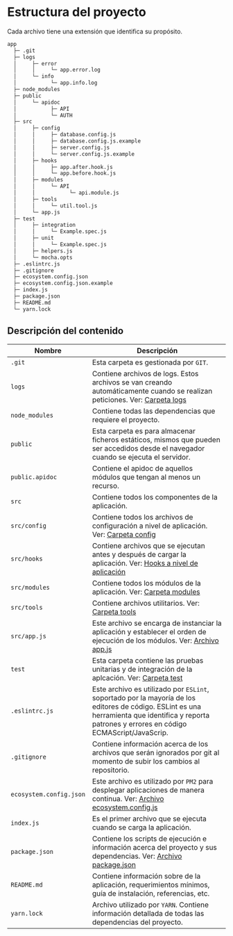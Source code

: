 # Estructura del proyecto

Cada archivo tiene una extensión que identifica su propósito.

```txt
app
  ├─ .git
  ├─ logs
  │     ├─ error
  │     │     └─ app.error.log
  │     └─ info
  │           └─ app.info.log
  ├─ node_modules
  ├─ public
  │     └─ apidoc
  │           ├─ API
  │           └─ AUTH
  ├─ src
  │     ├─ config
  │     │     ├─ database.config.js
  │     │     ├─ database.config.js.example
  │     │     ├─ server.config.js
  │     │     └─ server.config.js.example
  │     ├─ hooks
  │     │     ├─ app.after.hook.js
  │     │     └─ app.before.hook.js
  │     ├─ modules
  │     │     └─ API
  │     │           └─ api.module.js
  │     ├─ tools
  │     │     └─ util.tool.js
  │     └─ app.js
  ├─ test
  │     ├─ integration
  │     │     └─ Example.spec.js
  │     ├─ unit
  │     │     └─ Example.spec.js
  │     ├─ helpers.js
  │     └─ mocha.opts
  ├─ .eslintrc.js
  ├─ .gitignore
  ├─ ecosystem.config.json
  ├─ ecosystem.config.json.example
  ├─ index.js
  ├─ package.json
  ├─ README.md
  └─ yarn.lock
```

## Descripción del contenido

| Nombre           | Descripción                                                                                                  |
| ---------------- | ------------------------------------------------------------------------------------------------------------ |
| `.git`           | Esta carpeta es gestionada por `GIT`.                                                                        |
| `logs`           | Contiene archivos de logs. Estos archivos se van creando automáticamente cuando se realizan peticiones. Ver: [Carpeta logs](./doc/logger#carpeta-logs) |
| `node_modules`   | Contiene todas las dependencias que requiere el proyecto.                                                    |
| `public`         | Esta carpeta es para almacenar ficheros estáticos, mismos que pueden ser accedidos desde el navegador cuando se ejecuta el servidor. |
| `public.apidoc`  | Contiene el apidoc de aquellos módulos que tengan al menos un recurso.                                       |
| `src`            | Contiene todos los componentes de la aplicación.                                                             |
| `src/config`     | Contiene todos los archivos de configuración a nivel de aplicación. Ver: [Carpeta config](./doc/config#carpeta-config)                                         |
| `src/hooks`      | Contiene archivos que se ejecutan antes y después de cargar la aplicación. Ver: [Hooks a nivel de aplicación](./doc/hooks#hooks-a-nivel-de-aplicacion) |
| `src/modules`    | Contiene todos los módulos de la aplicación. Ver: [Carpeta modules](./doc/modules#carpeta-modules) |
| `src/tools`      | Contiene archivos utilitarios. Ver: [Carpeta tools](./doc/tools#tools-a-nivel-de-aplicacion) |
| `src/app.js`     | Este archivo se encarga de instanciar la aplicación y establecer el orden de ejecución de los módulos. Ver: [Archivo app.js](./doc/app#archivo-appjs) |
| `test`           | Esta carpeta contiene las pruebas unitarias y de integración de la aplcación. Ver: [Carpeta test](./doc/test#carpeta-test) |
| ``.eslintrc.js`` | Este archivo es utilizado por `ESLint`, soportado por la mayoría de los editores de código. ESLint es una herramienta que identifica y reporta patrones y errores en código ECMAScript/JavaScrip. |
| `.gitignore`     | Contiene información acerca de los archivos que serán ignorados por git al momento de subir los cambios al repositorio. |
| `ecosystem.config.json` | Este archivo es utilizado por `PM2` para desplegar aplicaciones de manera continua. Ver: [Archivo ecosystem.config.js](./doc/ecosystem#archivo-ecosystemconfigjson) |
| `index.js`       | Es el primer archivo que se ejecuta cuando se carga la aplicación.                                           |
| `package.json`   | Contiene los scripts de ejecución e información acerca del proyecto y sus dependencias. Ver: [Archivo package.json](./doc/package#archivo-packagejson) |
| `README.md`      | Contiene información sobre de la aplicación, requerimientos mínimos, guía de instalación, referencias, etc.  |
| `yarn.lock`      | Archivo utilizado por `YARN`. Contiene información detallada de todas las dependencias del proyecto.         |
